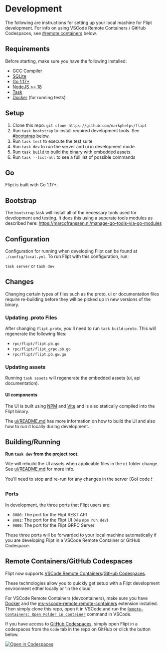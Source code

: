 # Development

The following are instructions for setting up your local machine for Flipt development. For info on using VSCode Remote Containers / GitHub Codespaces, see [#remote containers](#remote-containers) below.

## Requirements

Before starting, make sure you have the following installed:

- GCC Compiler
- [SQLite](https://sqlite.org/index.html)
- [Go 1.17+](https://golang.org/doc/install)
- [NodeJS >= 18](https://nodejs.org/en/)
- [Task](https://taskfile.dev/#/)
- [Docker](https://docs.docker.com/install/) (for running tests)

## Setup

1. Clone this repo: `git clone https://github.com/markphelps/flipt`
1. Run `task bootstrap` to install required development tools. See [#bootstrap](#bootstrap) below.
1. Run `task test` to execute the test suite
1. Run `task dev` to run the server and ui in development mode.
1. Run `task build` to build the binary with embedded assets.
1. Run `task --list-all` to see a full list of possible commands

## Go

Flipt is built with Go 1.17+.

## Bootstrap

The `bootstrap` task will install all of the necessary tools used for development and testing. It does this using a seperate tools modules as described here: https://marcofranssen.nl/manage-go-tools-via-go-modules

## Configuration

Configuration for running when developing Flipt can be found at `./config/local.yml`. To run Flipt with this configuration, run:

`task server` or `task dev`

## Changes

Changing certain types of files such as the proto, ui or documentation files require re-building before they will be picked up in new versions of the binary.

### Updating .proto Files

After changing `flipt.proto`, you'll need to run `task build:proto`. This will regenerate the following files:

- `rpc/flipt/flipt.pb.go`
- `rpc/flipt/flipt_grpc.pb.go`
- `rpc/flipt/flipt.pb.gw.go`

### Updating assets

Running `task assets` will regenerate the embedded assets (ui, api documentation).

#### UI components

The UI is built using [NPM](https://nodejs.org/en/) and [Vite](https://vitejs.dev/) and is also statically compiled into the Flipt binary.

The [ui/README.md](https://github.com/markphelps/flipt/tree/main/ui/README.md) has more information on how to build the UI and also how to run it locally during development.

## Building/Running

**Run `task dev` from the project root.**

Vite will rebuild the UI assets when applicable files in the `ui` folder change. See [ui/README.md](https://github.com/markphelps/flipt/tree/main/ui/README.md) for more info.

You'll need to stop and re-run for any changes in the server (Go) code :exclamation:

### Ports

In development, the three ports that Flipt users are:

- `8080`: The port for the Flipt REST API
- `8081`: The port for the Flipt UI (via `npm run dev`)
- `9000`: The port for the Flipt GRPC Server

These three ports will be forwarded to your local machine automatically if you are developing Flipt in a VSCode Remote Container or GitHub Codespace.

## Remote Containers/GitHub Codespaces

Flipt now supports [VSCode Remote Containers](https://github.com/Microsoft/vscode-dev-containers)/[GitHub Codespaces](https://github.com/features/codespaces).

These technologies allow you to quickly get setup with a Flipt development environment either locally or 'in the cloud'.

For VSCode Remote Containers (devcontainers), make sure you have [Docker](https://www.docker.com/get-started) and the [ms-vscode-remote.remote-containers](https://marketplace.visualstudio.com/items?itemName=ms-vscode-remote.remote-containers) extension installed. Then simply clone this repo, open it in VSCode and run the [`Remote-Containers: Open Folder in Container`](https://code.visualstudio.com/docs/remote/containers#_quick-start-open-an-existing-folder-in-a-container) command in VSCode.

If you have access to [GitHub Codespaces](https://github.com/features/codespaces), simply open Flipt in a codespaces from the `Code` tab in the repo on GitHub or click the button below.

[![Open in Codespaces](https://github.com/codespaces/badge.svg)](https://github.com/codespaces/new/?repo=markphelps/flipt)
